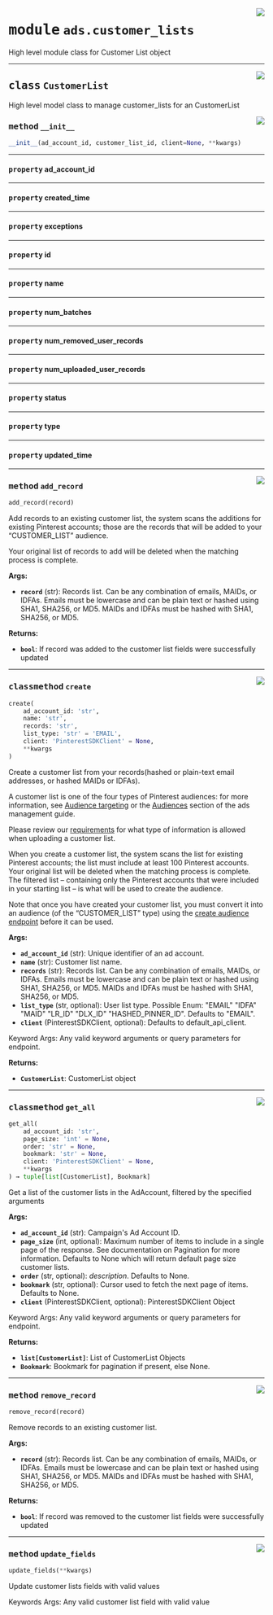 <!-- markdownlint-disable -->

<a href="https://github.com/pinterest/pinterest-python-sdk/blob/main/pinterest/ads/customer_lists.py#L0"><img align="right" style="float:right;" src="https://img.shields.io/badge/-source-cccccc?style=flat-square"></a>

# <kbd>module</kbd> `ads.customer_lists`
High level module class for Customer List object 



---

<a href="https://github.com/pinterest/pinterest-python-sdk/blob/main/pinterest/ads/customer_lists.py#L19"><img align="right" style="float:right;" src="https://img.shields.io/badge/-source-cccccc?style=flat-square"></a>

## <kbd>class</kbd> `CustomerList`
High level model class to manage customer_lists for an CustomerList 

<a href="https://github.com/pinterest/pinterest-python-sdk/blob/main/pinterest/ads/customer_lists.py#L24"><img align="right" style="float:right;" src="https://img.shields.io/badge/-source-cccccc?style=flat-square"></a>

### <kbd>method</kbd> `__init__`

```python
__init__(ad_account_id, customer_list_id, client=None, **kwargs)
```






---

#### <kbd>property</kbd> ad_account_id





---

#### <kbd>property</kbd> created_time





---

#### <kbd>property</kbd> exceptions





---

#### <kbd>property</kbd> id





---

#### <kbd>property</kbd> name





---

#### <kbd>property</kbd> num_batches





---

#### <kbd>property</kbd> num_removed_user_records





---

#### <kbd>property</kbd> num_uploaded_user_records





---

#### <kbd>property</kbd> status





---

#### <kbd>property</kbd> type





---

#### <kbd>property</kbd> updated_time







---

<a href="https://github.com/pinterest/pinterest-python-sdk/blob/main/pinterest/ads/customer_lists.py#L245"><img align="right" style="float:right;" src="https://img.shields.io/badge/-source-cccccc?style=flat-square"></a>

### <kbd>method</kbd> `add_record`

```python
add_record(record)
```

Add records to an existing customer list, the system scans the additions for existing Pinterest accounts; those are the records that will be added to your “CUSTOMER_LIST” audience. 

Your original list of records to add will be deleted when the matching process is complete. 



**Args:**
 
 - <b>`record`</b> (str):  Records list. Can be any combination of emails, MAIDs, or IDFAs. Emails must be lowercase and can be plain text or hashed using SHA1, SHA256, or MD5. MAIDs and IDFAs must be hashed with SHA1, SHA256, or MD5. 



**Returns:**
 
 - <b>`bool`</b>:  If record was added to the customer list fields were successfully updated 

---

<a href="https://github.com/pinterest/pinterest-python-sdk/blob/main/pinterest/ads/customer_lists.py#L106"><img align="right" style="float:right;" src="https://img.shields.io/badge/-source-cccccc?style=flat-square"></a>

### <kbd>classmethod</kbd> `create`

```python
create(
    ad_account_id: 'str',
    name: 'str',
    records: 'str',
    list_type: 'str' = 'EMAIL',
    client: 'PinterestSDKClient' = None,
    **kwargs
)
```

Create a customer list from your records(hashed or plain-text email addresses, or hashed MAIDs or IDFAs). 

A customer list is one of the four types of Pinterest audiences: for more information, see <a href="https://help.pinterest.com/en/business/article/audience-targeting">Audience targeting</a> or the <a href="https://developers.pinterest.com/docs/features/ads-management/#Audiences">Audiences</a> section of the ads management guide. 

Please review our <a href="https://help.pinterest.com/en/business/article/audience-targeting#section-13341">requirements</a> for what type of information is allowed when uploading a customer list. 

When you create a customer list, the system scans the list for existing Pinterest accounts; the list must include at least 100 Pinterest accounts. Your original list will be deleted when the matching process is complete. The filtered list – containing only the Pinterest accounts that were included in your starting list – is what will be used to create the audience. 

Note that once you have created your customer list, you must convert it into an audience (of the “CUSTOMER_LIST” type) using the <a href="https://developers.pinterest.com/docs/api/v5/#operation/create_audience_handler">create audience endpoint</a> before it can be used. 





**Args:**
 
 - <b>`ad_account_id`</b> (str):  Unique identifier of an ad account. 
 - <b>`name`</b> (str):  Customer list name. 
 - <b>`records`</b> (str):  Records list. Can be any combination of emails, MAIDs, or IDFAs. Emails must be lowercase  and can be plain text or hashed using SHA1, SHA256, or MD5. MAIDs and IDFAs must be hashed with SHA1, SHA256, or MD5. 
 - <b>`list_type`</b> (str, optional):  User list type. Possible Enum: "EMAIL" "IDFA" "MAID" "LR_ID" "DLX_ID" "HASHED_PINNER_ID". Defaults to "EMAIL". 
 - <b>`client`</b> (PinterestSDKClient, optional):  Defaults to default_api_client. 

Keyword Args: Any valid keyword arguments or query parameters for endpoint. 



**Returns:**
 
 - <b>`CustomerList`</b>:  CustomerList object 

---

<a href="https://github.com/pinterest/pinterest-python-sdk/blob/main/pinterest/ads/customer_lists.py#L192"><img align="right" style="float:right;" src="https://img.shields.io/badge/-source-cccccc?style=flat-square"></a>

### <kbd>classmethod</kbd> `get_all`

```python
get_all(
    ad_account_id: 'str',
    page_size: 'int' = None,
    order: 'str' = None,
    bookmark: 'str' = None,
    client: 'PinterestSDKClient' = None,
    **kwargs
) → tuple[list[CustomerList], Bookmark]
```

Get a list of the customer lists in the AdAccount, filtered by the specified arguments 



**Args:**
 
 - <b>`ad_account_id`</b> (str):  Campaign's Ad Account ID. 
 - <b>`page_size`</b> (int, optional):  Maximum number of items to include in a single page of the response.  See documentation on Pagination for more information. Defaults to None which will  return default page size customer lists. 
 - <b>`order`</b> (str, optional):  _description_. Defaults to None. 
 - <b>`bookmark`</b> (str, optional):  Cursor used to fetch the next page of items. Defaults to None. 
 - <b>`client`</b> (PinterestSDKClient, optional):  PinterestSDKClient Object 

Keyword Args: Any valid keyword arguments or query parameters for endpoint. 



**Returns:**
 
 - <b>`list[CustomerList]`</b>:  List of CustomerList Objects 
 - <b>`Bookmark`</b>:  Bookmark for pagination if present, else None. 

---

<a href="https://github.com/pinterest/pinterest-python-sdk/blob/main/pinterest/ads/customer_lists.py#L266"><img align="right" style="float:right;" src="https://img.shields.io/badge/-source-cccccc?style=flat-square"></a>

### <kbd>method</kbd> `remove_record`

```python
remove_record(record)
```

Remove records to an existing customer list. 



**Args:**
 
 - <b>`record`</b> (str):  Records list. Can be any combination of emails, MAIDs, or IDFAs. Emails must be lowercase and can be plain text or hashed using SHA1, SHA256, or MD5. MAIDs and IDFAs must be hashed with SHA1, SHA256, or MD5. 



**Returns:**
 
 - <b>`bool`</b>:  If record was removed to the customer list fields were successfully updated 

---

<a href="https://github.com/pinterest/pinterest-python-sdk/blob/main/pinterest/ads/customer_lists.py#L171"><img align="right" style="float:right;" src="https://img.shields.io/badge/-source-cccccc?style=flat-square"></a>

### <kbd>method</kbd> `update_fields`

```python
update_fields(**kwargs)
```

Update customer lists fields with valid values 

Keywords Args:  Any valid customer list field with valid value 



